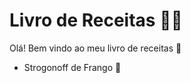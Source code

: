 # Livro de Receitas :man_cook:

Olá! Bem vindo ao meu livro de receitas :wave:

- Strogonoff de Frango :chicken: